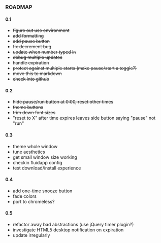 ### ROADMAP

#### 0.1

  * <strike>figure out use environment</strike>
  * <strike>add formatting</strike>
  * <strike>add pause button</strike>
  * <strike>fix decrement bug</strike>
  * <strike>update when number typed in</strike>
  * <strike>debug multiple updates</strike>
  * <strike>handle expiration</strike>
  * <strike>protect against multiple starts (make pause/start a toggle?)</strike>
  * <strike>move this to markdown</strike>
  * <strike>check into github</strike>

#### 0.2

  * <strike>hide pause/run button at 0:00, reset other times</strike>
  * <strike>theme buttons</strike>
  * <strike>trim down font sizes</strike>
  * "reset to X" after time expires leaves side button saying "pause" not "run"
  
#### 0.3
  * theme whole window
  * tune aesthetics
  * get small window size working
  * checkin fluidapp config
  * test download/install experience 
  
#### 0.4
  * add one-time snooze button
  * fade colors 
  * port to chromeless?
  
#### 0.5
  * refactor away bad abstractions (use jQuery timer plugin?)
  * investigate HTML5 desktop notification on expiration
  * update irregularly
